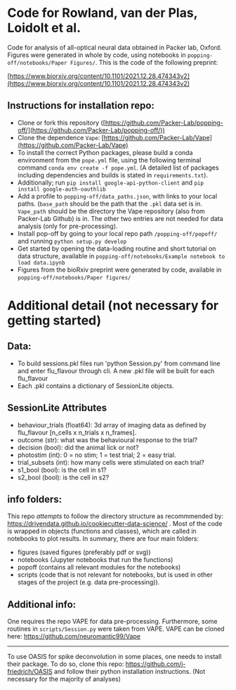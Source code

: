 # Code for Rowland, van der Plas, Loidolt et al.

Code for analysis of all-optical neural data obtained in Packer lab, Oxford. Figures were generated in whole by code, using notebooks in `popping-off/notebooks/Paper Figures/`. This is the code of the following preprint:

[https://www.biorxiv.org/content/10.1101/2021.12.28.474343v2](https://www.biorxiv.org/content/10.1101/2021.12.28.474343v2)


## Instructions for installation repo:

- Clone or fork this repository ([https://github.com/Packer-Lab/popping-off/](https://github.com/Packer-Lab/popping-off/))
- Clone the dependence `Vape`: [https://github.com/Packer-Lab/Vape](https://github.com/Packer-Lab/Vape)
- To install the correct Python packages, please build a conda environment from the `pope.yml` file, using the following terminal command `conda env create -f pope.yml`. (A detailed list of packages including dependencies and builds is stated in `requirements.txt`). 
- Additionally; run `pip install google-api-python-client` and `pip install google-auth-oauthlib`
- Add a profile to `popping-off/data_paths.json`, with links to your local paths. (`base_path` should be the path that the `.pkl` data set is in. `Vape_path` should be the directory the Vape repository (also from Packer-Lab Github) is in. The other two entries are not needed for data analysis (only for pre-processing).
- Install pop-off by going to your local repo path `/popping-off/popoff/` and running `python setup.py develop`
- Get started by opening the data-loading routine and short tutorial on data structure, available in `popping-off/notebooks/Example notebook to load data.ipynb`
- Figures from the bioRxiv preprint were generated by code, available in `popping-off/notebooks/Paper figures/`

# Additional detail (not necessary for getting started)

## Data:
- To build sessions.pkl files run 'python Session.py' from command line and enter flu_flavour through cli. A new .pkl file will be built for each flu_flavour
- Each .pkl contains a dictionary of SessionLite objects.

## SessionLite Attributes
- behaviour_trials (float64): 3d array of imaging data as defined by flu_flavour [n_cells x n_trials x n_frames].
- outcome (str): what was the behavioural response to the trial?
- decision (bool): did the animal lick or not?
- photostim (int): 0 = no stim; 1 = test trial; 2 = easy trial.
- trial_subsets (int): how many cells were stimulated on each trial?
- s1_bool (bool): is the cell in s1?
- s2_bool (bool): is the cell in s2?

## info folders:

This repo _attempts_ to follow the directory structure as recommmended by: https://drivendata.github.io/cookiecutter-data-science/ . Most of the code is wrapped in objects (functions and classes), which are called in notebooks to plot results. In summary, there are four main folders:
- figures (saved figures (preferably pdf or svg))
- notebooks (Jupyter notebooks that run the functions)
- popoff (contains all relevant modules for the notebooks)
- scripts (code that is not relevant for notebooks, but is used in other stages of the project (e.g. data pre-processing)). 

## Additional info:

One requires the repo VAPE for data pre-processing. Furthermore, some routines in `scripts/Session.py` were taken from VAPE. VAPE can be cloned here: https://github.com/neuromantic99/Vape

-------------

To use OASIS for spike deconvolution in some places, one needs to install their package. To do so, clone this repo: 
https://github.com/j-friedrich/OASIS
and follow their python installation instructions.
(Not necessary for the majority of analyses)


